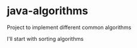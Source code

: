 # java-algorithms
Project to implement different common algorithms

I'll start with sorting algorithms
